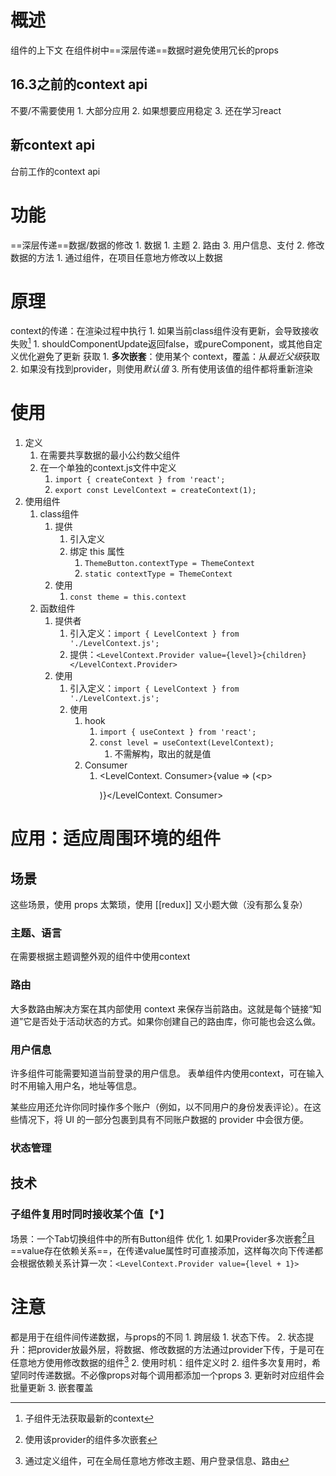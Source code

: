 # 概述 
组件的上下文
在组件树中==深层传递==数据时避免使用冗长的props
## 16.3之前的context api
不要/不需要使用
	1. 大部分应用
	2. 如果想要应用稳定
	3. 还在学习react
## 新context api
台前工作的context api
# 功能
==深层传递==数据/数据的修改
	1. 数据
		1. 主题
		2. 路由
		3. 用户信息、支付
	2. 修改数据的方法
		1. 通过组件，在项目任意地方修改以上数据
# 原理
context的传递：在渲染过程中执行
	1. 如果当前class组件没有更新，会导致接收失败[^1] 
		1. shouldComponentUpdate返回false，或pureComponent，或其他自定义优化避免了更新
获取
	1. **多次嵌套**：使用某个 context，覆盖：从*最近父级*获取
	2. 如果没有找到provider，则使用*默认值* 
	3. 所有使用该值的组件都将重新渲染
# 使用
1. 定义
	1. 在需要共享数据的最小公约数父组件
	2. 在一个单独的context.js文件中定义
		1. `import { createContext } from 'react';` 
		2. `export const LevelContext = createContext(1);` 
2. 使用组件
	1. class组件
		1. 提供
			1. 引入定义
			2. 绑定 this 属性
				1. `ThemeButton.contextType = ThemeContext` 
				2.  `static contextType = ThemeContext` 
		2. 使用
			1. `const theme = this.context`
	2. 函数组件
		1. 提供者
			1. 引入定义：`import { LevelContext } from './LevelContext.js';` 
			2. 提供：`<LevelContext.Provider value={level}>{children}</LevelContext.Provider>` 
		2. 使用
			1. 引入定义：`import { LevelContext } from './LevelContext.js';` 
			2. 使用
				1.  hook
					1. `import { useContext } from 'react';` 
					2. `const level = useContext(LevelContext);` 
						1. 不需解构，取出的就是值
				2.  Consumer
					1. \<LevelContext. Consumer>{value => (\<p></p>)}</LevelContext. Consumer>
# 应用：适应周围环境的组件
## 场景
这些场景，使用 props 太繁琐，使用 [[redux]] 又小题大做（没有那么复杂）
### 主题、语言
在需要根据主题调整外观的组件中使用context
### 路由
大多数路由解决方案在其内部使用 context 来保存当前路由。这就是每个链接“知道”它是否处于活动状态的方式。如果你创建自己的路由库，你可能也会这么做。
### 用户信息
许多组件可能需要知道当前登录的用户信息。
	表单组件内使用context，可在输入时不用输入用户名，地址等信息。

某些应用还允许你同时操作多个账户（例如，以不同用户的身份发表评论）。在这些情况下，将 UI 的一部分包裹到具有不同账户数据的 provider 中会很方便。
### 状态管理
## 技术
### 子组件复用时同时接收某个值【\*】
场景：一个Tab切换组件中的所有Button组件
优化
	1. 如果Provider多次嵌套[^2]且==value存在依赖关系==，在传递value属性时可直接添加，这样每次向下传递都会根据依赖关系计算一次：`<LevelContext.Provider value={level + 1}>` 
# 注意
都是用于在组件间传递数据，与props的不同
	1. 跨层级
		1. 状态下传。
		2. 状态提升：把provider放最外层，将数据、修改数据的方法通过provider下传，于是可在任意地方使用修改数据的组件[^3] 
	2. 使用时机：组件定义时
		2. 组件多次复用时，希望同时传递数据。不必像props对每个调用都添加一个props
		3. 更新时对应组件会批量更新
	3. 嵌套覆盖

[^1]: 子组件无法获取最新的context
[^2]: 使用该provider的组件多次嵌套
[^3]: 通过定义组件，可在全局任意地方修改主题、用户登录信息、路由